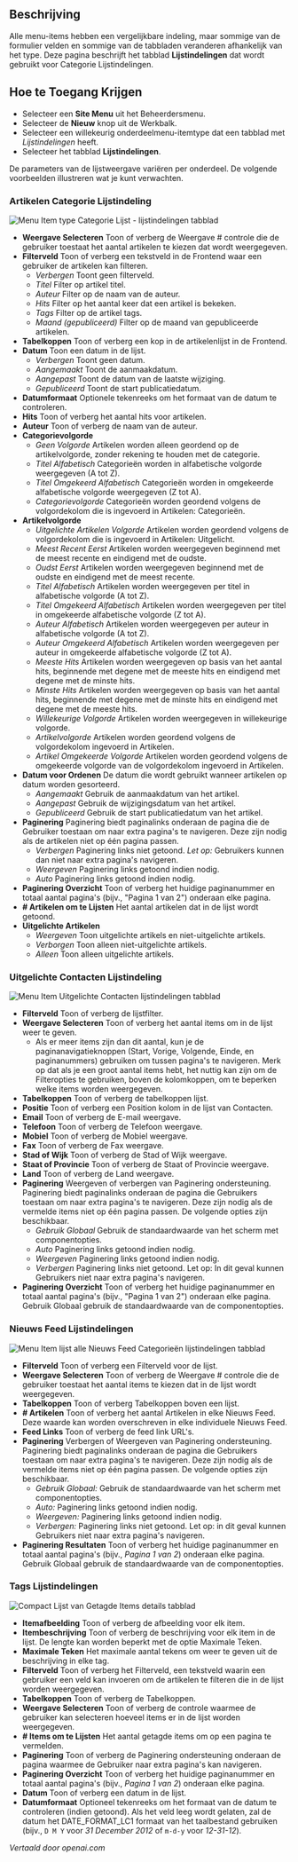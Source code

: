 <!-- Filename: Help6.x:Menu_Item_List_Layouts  / Display title: Menu Item Lijstopmaken -->

## Beschrijving

Alle menu-items hebben een vergelijkbare indeling, maar sommige van de formulier velden en sommige van de tabbladen veranderen afhankelijk van het type. Deze pagina beschrijft het tabblad **Lijstindelingen** dat wordt gebruikt voor Categorie Lijstindelingen.

## Hoe te Toegang Krijgen

* Selecteer een **Site Menu** uit het Beheerdersmenu.
* Selecteer de **Nieuw** knop uit de Werkbalk.
* Selecteer een willekeurig onderdeelmenu-itemtype dat een tabblad met *Lijstindelingen* heeft.
* Selecteer het tabblad **Lijstindelingen**.

De parameters van de lijstweergave variëren per onderdeel. De volgende voorbeelden
illustreren wat je kunt verwachten.

### Artikelen Categorie Lijstindeling

![Menu Item type Categorie Lijst - lijstindelingen tabblad](../../../nl/images/menu-items/articles-category-list-list-layouts-tab.png)

- **Weergave Selecteren** Toon of verberg de Weergave \# controle die de gebruiker
  toestaat het aantal artikelen te kiezen dat wordt weergegeven.
- **Filterveld** Toon of verberg een tekstveld in de Frontend waar een gebruiker
  de artikelen kan filteren.
  - *Verbergen* Toont geen filterveld.
  - *Titel* Filter op artikel titel.
  - *Auteur* Filter op de naam van de auteur.
  - *Hits* Filter op het aantal keer dat een artikel is bekeken.
  - *Tags* Filter op de artikel tags.
  - *Maand (gepubliceerd)* Filter op de maand van gepubliceerde artikelen.
- **Tabelkoppen** Toon of verberg een kop in de artikelenlijst in de
  Frontend.
- **Datum** Toon een datum in de lijst.
  - *Verbergen* Toont geen datum.
  - *Aangemaakt* Toont de aanmaakdatum.
  - *Aangepast* Toont de datum van de laatste wijziging.
  - *Gepubliceerd* Toont de start publicatiedatum.
- **Datumformaat** Optionele tekenreeks om het formaat van de datum te controleren.
- **Hits** Toon of verberg het aantal hits voor artikelen.
- **Auteur** Toon of verberg de naam van de auteur.
- **Categorievolgorde**
  - *Geen Volgorde* Artikelen worden alleen geordend op de artikelvolgorde, zonder
    rekening te houden met de categorie.
  - *Titel Alfabetisch* Categorieën worden in alfabetische volgorde weergegeven 
	(A tot Z).
  - *Titel Omgekeerd Alfabetisch* Categorieën worden in omgekeerde
    alfabetische volgorde weergegeven (Z tot A).
  - *Categorievolgorde* Categorieën worden geordend volgens de volgordekolom
    die is ingevoerd in Artikelen: Categorieën.
- **Artikelvolgorde**
  - *Uitgelichte Artikelen Volgorde* Artikelen worden geordend volgens de volgordekolom
    die is ingevoerd in Artikelen: Uitgelicht.
  - *Meest Recent Eerst* Artikelen worden weergegeven beginnend met de meest
    recente en eindigend met de oudste.
  - *Oudst Eerst* Artikelen worden weergegeven beginnend met de oudste en
    eindigend met de meest recente.
  - *Titel Alfabetisch* Artikelen worden weergegeven per titel in alfabetische
    volgorde (A tot Z).
  - *Titel Omgekeerd Alfabetisch* Artikelen worden weergegeven per titel in
    omgekeerde alfabetische volgorde (Z tot A).
  - *Auteur Alfabetisch* Artikelen worden weergegeven per auteur in
    alfabetische volgorde (A tot Z).
  - *Auteur Omgekeerd Alfabetisch* Artikelen worden weergegeven per auteur in
    omgekeerde alfabetische volgorde (Z tot A).
  - *Meeste Hits* Artikelen worden weergegeven op basis van het aantal hits,
    beginnende met degene met de meeste hits en eindigend met degene met de
    minste hits.
  - *Minste Hits* Artikelen worden weergegeven op basis van het aantal hits,
    beginnende met degene met de minste hits en eindigend met degene met de
    meeste hits.
  - *Willekeurige Volgorde* Artikelen worden weergegeven in willekeurige volgorde.
  - *Artikelvolgorde* Artikelen worden geordend volgens de volgordekolom
    ingevoerd in Artikelen.
  - *Artikel Omgekeerde Volgorde* Artikelen worden geordend volgens de omgekeerde
    volgorde van de volgordekolom ingevoerd in Artikelen.
- **Datum voor Ordenen** De datum die wordt gebruikt wanneer artikelen op datum worden gesorteerd.
  - *Aangemaakt* Gebruik de aanmaakdatum van het artikel.
  - *Aangepast* Gebruik de wijzigingsdatum van het artikel.
  - *Gepubliceerd* Gebruik de start publicatiedatum van het artikel.
- **Paginering** Paginering biedt paginalinks onderaan de
  pagina die de Gebruiker toestaan om naar extra pagina's te navigeren. Deze zijn nodig
  als de artikelen niet op één pagina passen.
  - *Verbergen* Paginering links niet getoond. *Let op:* Gebruikers kunnen dan niet
    naar extra pagina's navigeren.
  - *Weergeven* Paginering links getoond indien nodig.
  - *Auto* Paginering links getoond indien nodig.
- **Paginering Overzicht** Toon of verberg het huidige paginanummer en totaal aantal pagina's
  (bijv., "Pagina 1 van 2") onderaan elke pagina.
- **\# Artikelen om te Lijsten** Het aantal artikelen dat in de lijst wordt getoond.
- **Uitgelichte Artikelen**
  - *Weergeven* Toon uitgelichte artikels en niet-uitgelichte artikels.
  - *Verborgen* Toon alleen niet-uitgelichte artikels.
  - *Alleen* Toon alleen uitgelichte artikels.

### Uitgelichte Contacten Lijstindeling

![Menu Item Uitgelichte Contacten lijstindelingen tabblad](../../../nl/images/menu-items/contacts-featured-contacts-list-layouts-tab.png)

- **Filterveld** Toon of verberg de lijstfilter.
- **Weergave Selecteren** Toon of verberg het aantal items om in de lijst weer te geven.
  - Als er meer items zijn dan dit aantal, kun je de paginanavigatieknoppen (Start, Vorige, Volgende, Einde, en paginanummers) gebruiken om tussen pagina's te navigeren. Merk op dat als je een groot aantal items hebt, het nuttig kan zijn om de Filteropties te gebruiken, boven de kolomkoppen, om te beperken welke items worden weergegeven.
- **Tabelkoppen** Toon of verberg de tabelkoppen lijst.
- **Positie** Toon of verberg een Position kolom in de lijst van Contacten.
- **Email** Toon of verberg de E-mail weergave.
- **Telefoon** Toon of verberg de Telefoon weergave.
- **Mobiel** Toon of verberg de Mobiel weergave.
- **Fax** Toon of verberg de Fax weergave.
- **Stad of Wijk** Toon of verberg de Stad of Wijk weergave.
- **Staat of Provincie** Toon of verberg de Staat of Provincie weergave.
- **Land** Toon of verberg de Land weergave.
- **Paginering** Weergeven of verbergen van Paginering ondersteuning. Paginering biedt
  paginalinks onderaan de pagina die Gebruikers toestaan om naar extra pagina's te navigeren. Deze zijn nodig als de vermelde items niet op één pagina passen.
  De volgende opties zijn beschikbaar.
  - *Gebruik Globaal* Gebruik de standaardwaarde van het scherm met componentopties.
  - *Auto* Paginering links getoond indien nodig.
  - *Weergeven* Paginering links getoond indien nodig.
  - *Verbergen* Paginering links niet getoond. Let op: In dit geval kunnen Gebruikers niet
    naar extra pagina's navigeren.
- **Paginering Overzicht** Toon of verberg het huidige paginanummer en totaal
  aantal pagina's (bijv., "Pagina 1 van 2") onderaan elke pagina. Gebruik Globaal
  gebruik de standaardwaarde van de componentopties.

### Nieuws Feed Lijstindelingen

![Menu Item lijst alle Nieuws Feed Categorieën lijstindelingen tabblad](../../../nl/images/menu-items/news-feeds-list-all-categories-tree-list-layouts-tab.png)

- **Filterveld** Toon of verberg een Filterveld voor de lijst.
- **Weergave Selecteren** Toon of verberg de Weergave \# controle die de gebruiker 
  toestaat het aantal items te kiezen dat in de lijst wordt weergegeven.
- **Tabelkoppen** Toon of verberg Tabelkoppen boven een lijst.
- **\# Artikelen** Toon of verberg het aantal Artikelen in elke Nieuws Feed. Deze
  waarde kan worden overschreven in elke individuele Nieuws Feed.
- **Feed Links** Toon of verberg de feed link URL's.
- **Paginering** Verbergen of Weergeven van Paginering ondersteuning. Paginering biedt
  paginalinks onderaan de pagina die Gebruikers toestaan om naar extra pagina's te navigeren. Deze zijn nodig als de vermelde items niet op één pagina passen.
  De volgende opties zijn beschikbaar.
  - *Gebruik Globaal:* Gebruik de standaardwaarde van het scherm met componentopties.
  - *Auto:* Paginering links getoond indien nodig.
  - *Weergeven:* Paginering links getoond indien nodig.
  - *Verbergen:* Paginering links niet getoond. Let op: in dit geval kunnen Gebruikers niet
    naar extra pagina's navigeren.
- **Paginering Resultaten** Toon of verberg het huidige paginanummer en totaal aantal
  pagina's (bijv., *Pagina 1 van 2*) onderaan elke pagina. Gebruik Globaal
  gebruik de standaardwaarde van de componentopties.

### Tags Lijstindelingen

![Compact Lijst van Getagde Items details tabblad](../../../nl/images/menu-items/tags-compact-list-of-tagged-items-list-layouts-tab.png)

- **Itemafbeelding** Toon of verberg de afbeelding voor elk item.
- **Itembeschrijving** Toon of verberg de beschrijving voor elk item in de lijst. 
  De lengte kan worden beperkt met de optie Maximale Teken.
- **Maximale Teken** Het maximale aantal tekens om weer te geven
  uit de beschrijving in elke tag.
- **Filterveld** Toon of verberg het Filterveld, een tekstveld waarin een gebruiker 
  een veld kan invoeren om de artikelen te filteren die in de lijst worden weergegeven.
- **Tabelkoppen** Toon of verberg de Tabelkoppen.
- **Weergave Selecteren** Toon of verberg de controle waarmee de gebruiker kan selecteren 
  hoeveel items er in de lijst worden weergegeven.
- **\# Items om te Lijsten** Het aantal getagde items om op een pagina te vermelden.
- **Paginering** Toon of verberg de Paginering ondersteuning onderaan de pagina 
  waarmee de Gebruiker naar extra pagina's kan navigeren.
- **Paginering Overzicht** Toon of verberg het huidige paginanummer en totaal
  aantal pagina's (bijv., *Pagina 1 van 2*) onderaan elke pagina.
- **Datum** Toon of verberg een datum in de lijst.
- **Datumformaat** Optioneel tekenreeks om het formaat van de datum te controleren
  (indien getoond). Als het veld leeg wordt gelaten, zal de datum het DATE_FORMAT_LC1
  formaat van het taalbestand gebruiken (bijv., `D M Y` voor *31 December 2012* of `m-d-y` voor *12-31-12*).

*Vertaald door openai.com*

